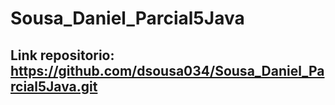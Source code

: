 # Sousa_Daniel_Parcial5Java
## Link repositorio: https://github.com/dsousa034/Sousa_Daniel_Parcial5Java.git
